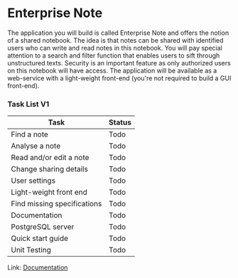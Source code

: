 # Enterprise Note

The application you will build is called Enterprise Note and offers the notion of a shared notebook. 
The idea is that notes can be shared with identified users who can write and read notes in this notebook.
You will pay special attention to a search and filter function that enables users to sift through unstructured texts. 
Security is an important feature as only authorized users on this notebook will have access. 
The application will be available as a web-service with a light-weight front-end (you're not required to build a GUI front-end).

### Task List V1

|Task|Status|
|---|---|
|Find a note|Todo|
|Analyse a note|Todo|
|Read and/or edit a note|Todo|
|Change sharing details|Todo|
|User settings|Todo|
|Light-weight front end|Todo|
|Find missing specifications|Todo|
|Documentation|Todo|
|PostgreSQL server|Todo|
|Quick start guide|Todo|
|Unit Testing|Todo|

Link: [Documentation](https://eitonline.eit.ac.nz/pluginfile.php/2732418/mod_resource/content/1/ITPR6.518%20Enterprise%20Software%20Development%202.Project%202020.pdf)
